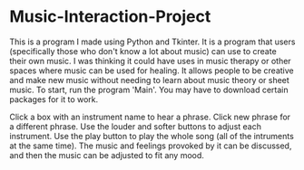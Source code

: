 # Music-Interaction-Project

This is a program I made using Python and Tkinter. It is a program that users (specifically those who don't know a lot about music) can use to create their own music. 
I was thinking it could have uses in music therapy or other spaces where music can be used for healing. It allows people to be creative and make new music without
needing to learn about music theory or sheet music. To start, run the program 'Main'. You may have to download certain packages for it to work. 

Click a box with an instrument name to hear a phrase. Click new phrase for a different phrase. Use the louder and softer buttons to adjust each instrument. 
Use the play button to play the whole song (all of the intruments at the same time). The music and feelings provoked by it can be discussed, and then the music can be
adjusted to fit any mood. 
